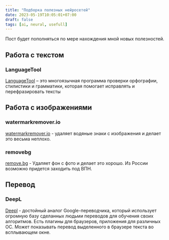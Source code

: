 ```yaml
---
title: "Подборка полезных нейросетей"
date: 2023-05-19T10:05:01+07:00
draft: false
tags: [ai, neural, usefull]
---
```


Пост будет пополняться по мере нахождения мной новых полезностей.

## Работа с текстом

### LanguageTool
[LanguageTool](https://languagetool.org/ru) – это многоязычная программа проверки орфографии, стилистики и грамматики, которая помогает исправлять и перефразировать тексты

## Работа с изображениями

### watermarkremover.io 
[watermarkremover.io](https://www.watermarkremover.io/) - удаляет водяные знаки с изображения и делает это весьма неплохо.

### removebg
[remove.bg](https://www.remove.bg/) - Удаляет фон с фото и делает это хорошо. Из России возможно придется заходить под ВПН.

## Перевод

### DeepL 
[Deepl](https://www.deepl.com/) - достойный аналог Google-переводчика, который использует огромную базу сделанных людьми переводов для обучения своих алгоритмов. Есть плагины для браузеров, приложения для различных ОС. Может показывать перевод выделенного в браузере текста во всплывающем окне. 